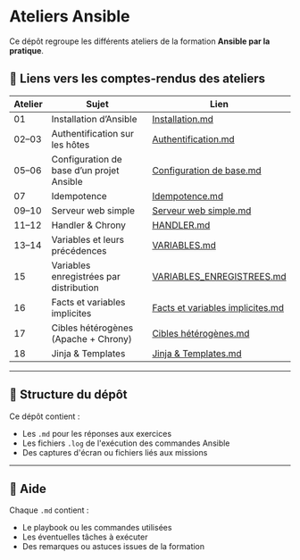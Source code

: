 # Ateliers Ansible

Ce dépôt regroupe les différents ateliers de la formation **Ansible par la pratique**.

## 🔗 Liens vers les comptes-rendus des ateliers

| Atelier | Sujet | Lien |
|--------|-------|------|
| 01 | Installation d’Ansible | [Installation.md](atelier-01/Installation.md) |
| 02–03 | Authentification sur les hôtes | [Authentification.md](atelier-02-03/Authentification.md) |
| 05–06 | Configuration de base d’un projet Ansible | [Configuration de base.md](atelier-05-06/Configuration%20de%20base.md) |
| 07 | Idempotence | [Idempotence.md](atelier-07/Idempotence.md) |
| 09–10 | Serveur web simple | [Serveur web simple.md](atelier-09-10/Serveur%20web%20simple.md) |
| 11–12 | Handler & Chrony | [HANDLER.md](atelier-11-12/HANDLER.md) |
| 13–14 | Variables et leurs précédences | [VARIABLES.md](atelier-13-14/VARIABLES.md) |
| 15 | Variables enregistrées par distribution | [VARIABLES_ENREGISTREES.md](atelier-15/VARIABLES_ENREGISTREES.md) |
| 16 | Facts et variables implicites | [Facts et variables implicites.md](atelier-16/Facts%20et%20variables%20implicites.md) |
| 17 | Cibles hétérogènes (Apache + Chrony) | [Cibles hétérogènes.md](atelier-17/Cibles%20h%C3%A9t%C3%A9rog%C3%A8nes.md) |
| 18 | Jinja & Templates | [Jinja & Templates.md](atelier-18/Jinja%20%26%20Templates.md) |

---

## 📁 Structure du dépôt

Ce dépôt contient :
- Les `.md` pour les réponses aux exercices
- Les fichiers `.log` de l'exécution des commandes Ansible
- Des captures d'écran ou fichiers liés aux missions

---

## 🔧 Aide

Chaque `.md` contient :
- Le playbook ou les commandes utilisées
- Les éventuelles tâches à exécuter
- Des remarques ou astuces issues de la formation

